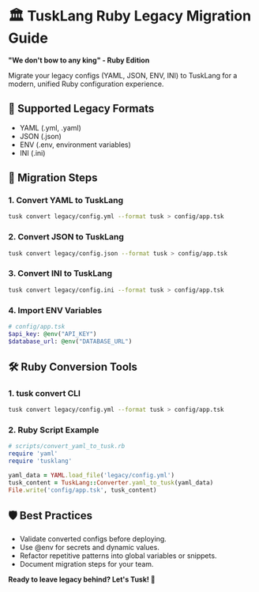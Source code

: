 # 🏛️ TuskLang Ruby Legacy Migration Guide

**"We don't bow to any king" - Ruby Edition**

Migrate your legacy configs (YAML, JSON, ENV, INI) to TuskLang for a modern, unified Ruby configuration experience.

## 🔄 Supported Legacy Formats
- YAML (.yml, .yaml)
- JSON (.json)
- ENV (.env, environment variables)
- INI (.ini)

## 🚀 Migration Steps

### 1. Convert YAML to TuskLang
```bash
tusk convert legacy/config.yml --format tusk > config/app.tsk
```

### 2. Convert JSON to TuskLang
```bash
tusk convert legacy/config.json --format tusk > config/app.tsk
```

### 3. Convert INI to TuskLang
```bash
tusk convert legacy/config.ini --format tusk > config/app.tsk
```

### 4. Import ENV Variables
```ruby
# config/app.tsk
$api_key: @env("API_KEY")
$database_url: @env("DATABASE_URL")
```

## 🛠️ Ruby Conversion Tools

### 1. tusk convert CLI
```bash
tusk convert legacy/config.yml --format tusk > config/app.tsk
```

### 2. Ruby Script Example
```ruby
# scripts/convert_yaml_to_tusk.rb
require 'yaml'
require 'tusklang'

yaml_data = YAML.load_file('legacy/config.yml')
tusk_content = TuskLang::Converter.yaml_to_tusk(yaml_data)
File.write('config/app.tsk', tusk_content)
```

## 🛡️ Best Practices
- Validate converted configs before deploying.
- Use @env for secrets and dynamic values.
- Refactor repetitive patterns into global variables or snippets.
- Document migration steps for your team.

**Ready to leave legacy behind? Let's Tusk! 🚀** 